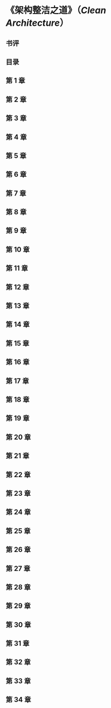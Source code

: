 # 《架构整洁之道》（*Clean Architecture*）

## 书评

## 目录
## 第 1 章
## 第 2 章
## 第 3 章
## 第 4 章
## 第 5 章
## 第 6 章
## 第 7 章
## 第 8 章
## 第 9 章
## 第 10 章
## 第 11 章
## 第 12 章
## 第 13 章
## 第 14 章
## 第 15 章
## 第 16 章
## 第 17 章
## 第 18 章
## 第 19 章
## 第 20 章
## 第 21 章
## 第 22 章
## 第 23 章
## 第 24 章
## 第 25 章
## 第 26 章
## 第 27 章
## 第 28 章
## 第 29 章
## 第 30 章
## 第 31 章
## 第 32 章
## 第 33 章
## 第 34 章